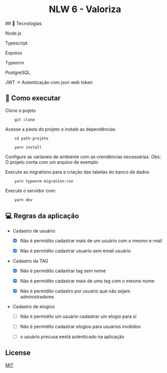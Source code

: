 
<h1 align="center">
    NLW 6 - Valoriza
</h1>
## 🚀 Tecnologias

Node.js

Typescript

Express

Typeorm

PostgreSQL

JWT -> Autenticação com json web token



## 📜 Como executar

Clone o pojeto

```
    git clone 
```

Acesse a pasta do projeto e instale as dependências

```
    cd path-projeto

    yarn install
```

Configure as variaveis de ambiente com as crendências necessárias. Obs: O projeto conta com um arquivo de exemplo

Execute as migrations para a criação das tabelas do banco de dados

```
    yarn typeorm migration:run
```

Execute o servidor com:

```
    yarn dev
```





## 💻 Regras da aplicação

- Cadastro de usuário
  - [x] Não é permidito cadastrar mais de um usuário com o mesmo e-mail
  
  - [x] Não é permidito cadastrar usuario sem email usuário

- Cadastro da TAG
   - [x] Não é permidito cadastrar tag sem nome 
    
   - [x] Não é permidito cadastrar mais de uma tag com o mesmo nome

   - [x] Não é permidito cadastro por usuário que não sejam administradores

-  Cadastro de elogios
  
   - [ ] Não é permidito um usuário cadastrar um elogio para si
   
   - [ ] Não é permidito cadastrar elogios para usuários inválidos
    
   - [ ] o usuário precusa eestá autenticado na aplicação 



## License

[MIT](https://choosealicense.com/licenses/mit/)
